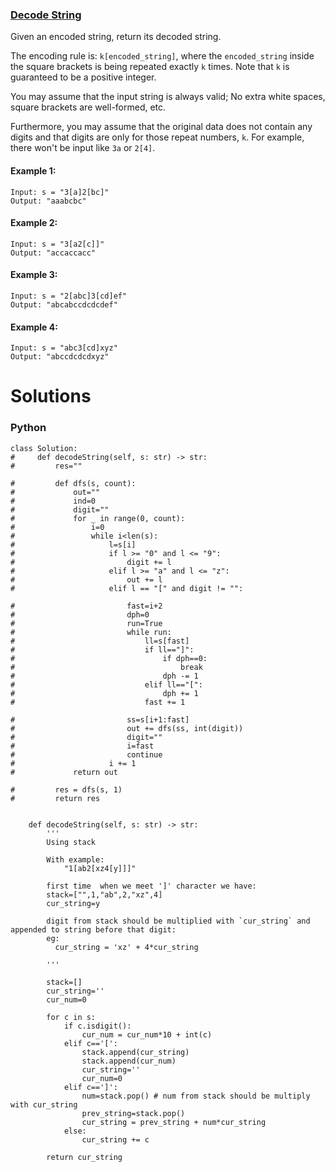 ### [Decode String](https://leetcode.com/problems/decode-string/) <br>

Given an encoded string, return its decoded string.

The encoding rule is: `k[encoded_string]`, where the `encoded_string` inside the square brackets is being repeated exactly `k` times. Note that `k` is guaranteed to be a positive integer.

You may assume that the input string is always valid; No extra white spaces, square brackets are well-formed, etc.

Furthermore, you may assume that the original data does not contain any digits and that digits are only for those repeat numbers, `k`. For example, there won't be input like `3a` or `2[4]`.

 



#### Example 1:

```
Input: s = "3[a]2[bc]"
Output: "aaabcbc"

```

#### Example 2:

```
Input: s = "3[a2[c]]"
Output: "accaccacc"

```

#### Example 3:

```
Input: s = "2[abc]3[cd]ef"
Output: "abcabccdcdcdef"

```

#### Example 4:

```
Input: s = "abc3[cd]xyz"
Output: "abccdcdcdxyz"

```



# Solutions

### Python
```
class Solution:
#     def decodeString(self, s: str) -> str:
#         res=""
        
#         def dfs(s, count):            
#             out=""
#             ind=0
#             digit=""            
#             for _ in range(0, count):
#                 i=0
#                 while i<len(s):
#                     l=s[i]
#                     if l >= "0" and l <= "9":
#                         digit += l
#                     elif l >= "a" and l <= "z":
#                         out += l
#                     elif l == "[" and digit != "":
                        
#                         fast=i+2
#                         dph=0
#                         run=True
#                         while run:
#                             ll=s[fast]
#                             if ll=="]":
#                                 if dph==0:
#                                     break
#                                 dph -= 1
#                             elif ll=="[":
#                                 dph += 1
#                             fast += 1
                        
#                         ss=s[i+1:fast]
#                         out += dfs(ss, int(digit))
#                         digit=""
#                         i=fast
#                         continue
#                     i += 1
#             return out
        
#         res = dfs(s, 1)
#         return res
    
    
    def decodeString(self, s: str) -> str:
        '''
        Using stack
        
        With example:
            "1[ab2[xz4[y]]]"
            
        first time  when we meet ']' character we have:
        stack=["",1,"ab",2,"xz",4]
        cur_string=y
        
        digit from stack should be multiplied with `cur_string` and appended to string before that digit:
        eg:
          cur_string = 'xz' + 4*cur_string
        
        '''
        
        stack=[]
        cur_string=''
        cur_num=0
        
        for c in s:
            if c.isdigit():
                cur_num = cur_num*10 + int(c)
            elif c=='[':
                stack.append(cur_string)
                stack.append(cur_num)
                cur_string=''
                cur_num=0
            elif c==']':
                num=stack.pop() # num from stack should be multiply with cur_string
                prev_string=stack.pop()
                cur_string = prev_string + num*cur_string
            else:
                cur_string += c
                
        return cur_string

```
